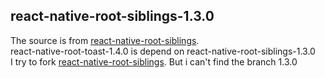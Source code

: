 ## react-native-root-siblings-1.3.0
The source is from [react-native-root-siblings](https://github.com/magicismight/react-native-root-siblings).  
react-native-root-toast-1.4.0 is depend on react-native-root-siblings-1.3.0  
I try to fork [react-native-root-siblings](https://github.com/magicismight/react-native-root-siblings). But i can't find the branch 1.3.0
